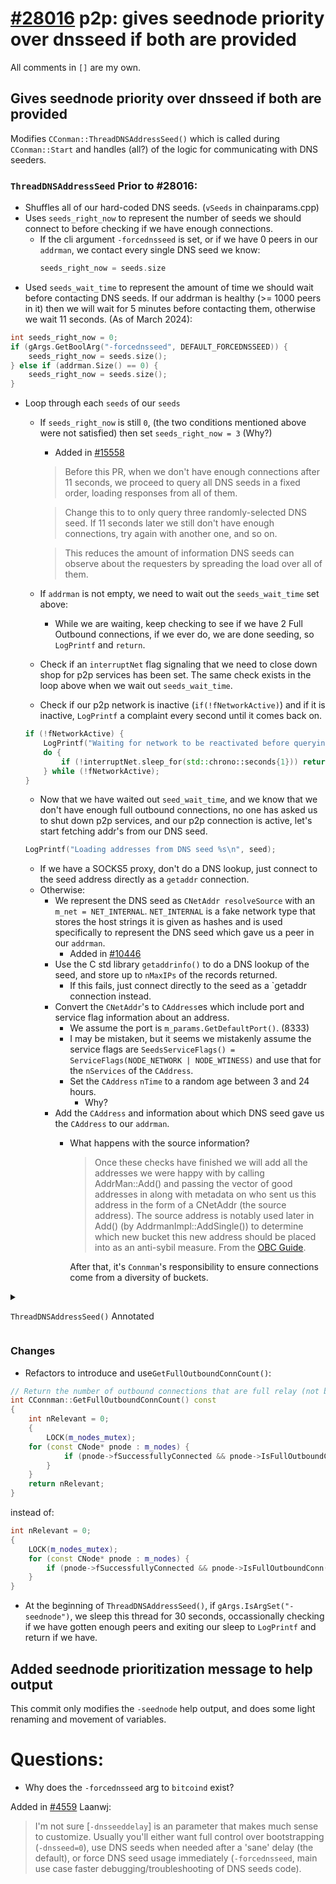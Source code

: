 # [#28016](https://github.com/bitcoin/bitcoin/pull/28016/) p2p: gives seednode priority over dnsseed if both are provided
All comments in `[]` are my own.

## Gives seednode priority over dnsseed if both are provided 

Modifies `CConman::ThreadDNSAddressSeed()` which is called during `CConman::Start` and
handles (all?) of the logic for communicating with DNS seeders.

### `ThreadDNSAddressSeed` Prior to #28016:

- Shuffles all of our hard-coded DNS seeds. (`vSeeds` in chainparams.cpp)
- Uses `seeds_right_now` to represent the number of seeds we should connect to before
  checking if we have enough connections.
    - If the cli argument `-forcednsseed` is set, or if we have 0 peers in our `addrman`,
      we contact every single DNS seed we know:
      ```cpp
      seeds_right_now = seeds.size
      ```
- Used `seeds_wait_time` to represent the amount of time we should wait before contacting
  DNS seeds. If our addrman is healthy (>= 1000 peers in it) then we will wait for 5
  minutes before contacting them, otherwise we wait 11 seconds. (As of March 2024):
```cpp
int seeds_right_now = 0;
if (gArgs.GetBoolArg("-forcednsseed", DEFAULT_FORCEDNSSEED)) {
    seeds_right_now = seeds.size();
} else if (addrman.Size() == 0) {
    seeds_right_now = seeds.size();
}
```

- Loop through each `seeds` of our `seeds`
    - If `seeds_right_now` is still `0`, (the two conditions mentioned above were not
      satisfied) then set `seeds_right_now = 3` (Why?)
        - Added in [#15558](https://github.com/bitcoin/bitcoin/pull/15558)
        > Before this PR, when we don't have enough connections after 11 seconds, we
        > proceed to query all DNS seeds in a fixed order, loading responses from all of
        > them.

        > Change this to to only query three randomly-selected DNS seed. If 11 seconds
        > later we still don't have enough connections, try again with another one, and so
        > on.

        > This reduces the amount of information DNS seeds can observe about the
        > requesters by spreading the load over all of them.

        
    - If `addrman` is not empty, we need to wait out the `seeds_wait_time` set above:
        - While we are waiting, keep checking to see if we have 2 Full Outbound
          connections, if we ever do, we are done seeding, so `LogPrintf` and `return`.
    - Check if an `interruptNet` flag signaling that we need to close down shop for
      p2p services has been set. The same check exists in the loop above when we
      wait out `seeds_wait_time`.
    - Check if our p2p network is inactive (`if(!fNetworkActive)`) and if it is inactive,
      `LogPrintf` a complaint every second until it comes back on.
    ```cpp
    if (!fNetworkActive) {
        LogPrintf("Waiting for network to be reactivated before querying DNS seeds.\n");
        do {
            if (!interruptNet.sleep_for(std::chrono::seconds{1})) return;
        } while (!fNetworkActive);
    }
    ```

    - Now that we have waited out `seed_wait_time`, and we know that we don't have enough
      full outbound connections, no one has asked us to shut down p2p services, and our
      p2p connection is active, let's start fetching addr's from our DNS seed.
    ```cpp
    LogPrintf("Loading addresses from DNS seed %s\n", seed);
    ```
    - If we have a SOCKS5 proxy, don't do a DNS lookup, just connect to the seed address
      directly as a `getaddr` connection.
    - Otherwise:
        - We represent the DNS seed as `CNetAddr resolveSource` with an `m_net =
          NET_INTERNAL`. `NET_INTERNAL` is a fake network type that stores the host
          strings it is given as hashes and is used specifically to represent the DNS seed
          which gave us a peer in our `addrman`.
            - Added in [#10446](https://github.com/bitcoin/bitcoin/pull/10446)
        - Use the C std library `getaddrinfo()` to do a DNS lookup of the seed, and store
          up to `nMaxIPs` of the records returned.
            - If this fails, just connect directly to the seed as a `getaddr connection
              instead.
        - Convert the `CNetAddr`'s to `CAddress`es which include port and service flag
          information about an address.
            - We assume the port is `m_params.GetDefaultPort()`. (8333)
            - I may be mistaken, but it seems we mistakenly assume the service flags are
              `SeedsServiceFlags() = ServiceFlags(NODE_NETWORK | NODE_WTINESS)` and use
              that for the `nServices` of the `CAddress`.
            - Set the `CAddress` `nTime` to a random age between 3 and 24 hours.
                - Why?
        - Add the `CAddress` and information about which DNS seed gave us the `CAddress`
          to our `addrman`.
            - What happens with the source information? 
                > Once these checks have finished we will add all the addresses we were happy
                > with by calling AddrMan::Add() and passing the vector of good addresses in
                > along with metadata on who sent us this address in the form of a CNetAddr
                > (the source address). The source address is notably used later in Add() (by
                > AddrmanImpl::AddSingle()) to determine which new bucket this new address
                > should be placed into as an anti-sybil measure.
                From the [OBC Guide](https://obc.256k1.dev/#_addrman).
                
                After that, it's `Connman`'s responsibility to ensure connections come
                from a diversity of buckets.

<details> 

<summary>

`ThreadDNSAddressSeed()` Annotated

</summary>

```cpp
void CConnman::ThreadDNSAddressSeed()
{
    // [ Set up a random context, get our DNS seeds and shuffle 'em ]
    FastRandomContext rng;
    std::vector<std::string> seeds = m_params.DNSSeeds();
    Shuffle(seeds.begin(), seeds.end(), rng);
    int seeds_right_now = 0; // Number of seeds left before testing if we have enough connections
    int found = 0;


    // [ If the 'forceddnseed' cli flag is set or if our addrman is empty,
    //   we want to query all seeds. ]
    if (gArgs.GetBoolArg("-forcednsseed", DEFAULT_FORCEDNSSEED)) {
        // When -forcednsseed is provided, query all.
        seeds_right_now = seeds.size();
    } else if (addrman.Size() == 0) {
        // If we have no known peers, query all.
        // This will occur on the first run, or if peers.dat has been
        // deleted.
        seeds_right_now = seeds.size();
    }

    // goal: only query DNS seed if address need is acute
    // * If we have a reasonable number of peers in addrman, spend
    //   some time trying them first. This improves user privacy by
    //   creating fewer identifying DNS requests, reduces trust by
    //   giving seeds less influence on the network topology, and
    //   reduces traffic to the seeds.
    // * When querying DNS seeds query a few at once, this ensures
    //   that we don't give DNS seeds the ability to eclipse nodes
    //   that query them.
    // * If we continue having problems, eventually query all the
    //   DNS seeds, and if that fails too, also try the fixed seeds.
    //   (done in ThreadOpenConnections)

    // [ Our wait time before contacting DNS seeds depends on the health of our
    //   addrman. As of March 2024, if our addrman has >= 1000 peers, then we
    //   wait 5 minutes before attempting to fetch peers from DNS seeds, if
    //   fewer than 1000 peers, then we wait 11 seconds. ]
    const std::chrono::seconds seeds_wait_time = (addrman.Size() >= DNSSEEDS_DELAY_PEER_THRESHOLD ? DNSSEEDS_DELAY_MANY_PEERS : DNSSEEDS_DELAY_FEW_PEERS);

    for (const std::string& seed : seeds) {
        // [ A little strange to me, if neither of the two conditions above were
        //   satisfied (empty addrman or `forcednsseed` set) then our
        //   seeds_right_now == 0. In that case, we set seeds_right_now to 3.
        //   Why 3? ]
        if (seeds_right_now == 0) {
            seeds_right_now += DNSSEEDS_TO_QUERY_AT_ONCE;

            // [ If our addrman is not empty, respect the seeds_wait_time delay set above. ]
            if (addrman.Size() > 0) {
                LogPrintf("Waiting %d seconds before querying DNS seeds.\n", seeds_wait_time.count());
                std::chrono::seconds to_wait = seeds_wait_time;
                // [ `count` returns the amount of time in a `std::chrono` in ticks
                //   equal to the size of the `::duration` of the variable. Here, this means
                //   while to_wait in seconds is greater than 0. ]
                while (to_wait.count() > 0) {
                    // if sleeping for the MANY_PEERS interval, wake up
                    // early to see if we have enough peers and can stop
                    // this thread entirely freeing up its resources

                    // [ w = min(11.seconds, to_wait) ]
                    std::chrono::seconds w = std::min(DNSSEEDS_DELAY_FEW_PEERS, to_wait);
                    // [ sleep_for(w) ]
                    if (!interruptNet.sleep_for(w)) return;
                    to_wait -= w;

                    // [ nRelevant represents how many Full Outbound Connections we have ]
                    int nRelevant = 0;
                    {
                        LOCK(m_nodes_mutex);
                        for (const CNode* pnode : m_nodes) {
                            // [ If full outbound and connected, increment nRelevant ]
                            if (pnode->fSuccessfullyConnected && pnode->IsFullOutboundConn()) ++nRelevant;
                        }
                    }
                    // [ If we have 2 or more nRelevant connections, we are done DNS seeding.
                    //   Log a message and return. ]
                    if (nRelevant >= 2) {
                        if (found > 0) {
                            LogPrintf("%d addresses found from DNS seeds\n", found);
                            LogPrintf("P2P peers available. Finished DNS seeding.\n");
                        } else {
                            LogPrintf("P2P peers available. Skipped DNS seeding.\n");
                        }
                        return;
                    }
                }
            }
        }

        // [ A CThreadInterrupt / interrupt flag that signals if network activity
        //   should end. Set by CConman::Interrupt ]
        if (interruptNet) return;

        // hold off on querying seeds if P2P network deactivated
        if (!fNetworkActive) {
            LogPrintf("Waiting for network to be reactivated before querying DNS seeds.\n");
            do {
                if (!interruptNet.sleep_for(std::chrono::seconds{1})) return;
            } while (!fNetworkActive);
        }

        // [ The network is active, no interrupts are set, we don't have enough
        //   peers in our addrman, and we have waited for the delay in `seeds_wait_time`
        //   Now let's do it!: ]
        LogPrintf("Loading addresses from DNS seed %s\n", seed);

        // [ Alternately: if we have a proxy set, connect to the seed address
        //   directly as an ADDR_FETCH connection. (I found the comment below
        //   confusing)

        // If -proxy is in use, we make an ADDR_FETCH connection to the DNS resolved peer address
        // for the base dns seed domain in chainparams
        if (HaveNameProxy()) {
            AddAddrFetch(seed);
        } else {
            std::vector<CAddress> vAdd;
            constexpr ServiceFlags requiredServiceBits{SeedsServiceFlags()};

            // [ Set up the host string that we will store as a 'fake' NET_INTERNAL CNetAddr
            //   after hashing this host string. AFAIK, NET_INTERNAL addresses are only used here,
            //   and it seems to be a way of signalling info about which DNS seed gave us an entry
            //   in our addrman without adding the DNS seed to our addrman as a normal peer. ]
            std::string host = strprintf("x%x.%s", requiredServiceBits, seed);
            CNetAddr resolveSource;
            if (!resolveSource.SetInternal(host)) {
                continue;
            }
            unsigned int nMaxIPs = 256; // Limits number of IPs learned from a DNS seed
            // [ Calls std library getaddrinfo to get at most nMaxIPs records under the
            //   the dns seed host. ]
            const auto addresses{LookupHost(host, nMaxIPs, true)};
            // [ If we found DNS records ... ]
            if (!addresses.empty()) {
                for (const CNetAddr& ip : addresses) {
                    CAddress addr = CAddress(CService(ip, m_params.GetDefaultPort()), requiredServiceBits);
                    // [ Why do we use a random age? ]
                    addr.nTime = rng.rand_uniform_delay(Now<NodeSeconds>() - 3 * 24h, -4 * 24h); // use a random age between 3 and 7 days old
                    vAdd.push_back(addr);
                    found++;
                }
                addrman.Add(vAdd, resolveSource);
            } else {
                // [ We never actually checked if the subdomain had the desired service bits? ]

                // If the seed does not support a subdomain with our desired service bits,
                // we make an ADDR_FETCH connection to the DNS resolved peer address for the
                // base dns seed domain in chainparams
                AddAddrFetch(seed);
            }
        }
        --seeds_right_now;
    }
    LogPrintf("%d addresses found from DNS seeds\n", found);
}
```

</details>

### Changes
- Refactors to introduce and use`GetFullOutboundConnCount()`:
```cpp
// Return the number of outbound connections that are full relay (not blocks only)
int CConnman::GetFullOutboundConnCount() const
{
    int nRelevant = 0;
    {
        LOCK(m_nodes_mutex);
    for (const CNode* pnode : m_nodes) {
            if (pnode->fSuccessfullyConnected && pnode->IsFullOutboundConn()) ++nRelevant;
        }
    }
    return nRelevant;
}
```

instead of:
```cpp
int nRelevant = 0;
{
    LOCK(m_nodes_mutex);
    for (const CNode* pnode : m_nodes) {
        if (pnode->fSuccessfullyConnected && pnode->IsFullOutboundConn()) ++nRelevant;
    }
}
```

- At the beginning of `ThreadDNSAddressSeed()`, if `gArgs.IsArgSet("-seednode")`, we sleep
  this thread for 30 seconds, occassionally checking if we have gotten enough peers and
  exiting our sleep to `LogPrintf` and return if we have.

## Added seednode prioritization message to help output

This commit only modifies the `-seednode` help output, and does some light renaming and
movement of variables.

# Questions:

- Why does the `-forcednsseed` arg to `bitcoind` exist?

Added in [#4559](https://github.com/bitcoin/bitcoin/pull/4559)
Laanwj:
> I'm not sure [`-dnsseeddelay`]  is an parameter that makes much sense to customize.
> Usually you'll either want full control over bootstrapping (`-dnsseed=0`), use DNS seeds
> when needed after a 'sane' delay (the default), or force DNS seed usage immediately
> (`-forcednsseed`, main use case faster debugging/troubleshooting of DNS seeds code).
